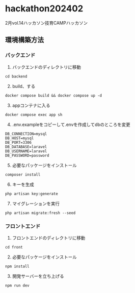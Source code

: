 # hackathon202402
2月vol.14ハッカソン技育CAMPハッカソン

## 環境構築方法
### バックエンド
1. バックエンドのディレクトリに移動
```
cd backend
```
2. build、する
```
docker compose build && docker compose up -d
```
3. appコンテナに入る
```
docker compose exec app sh
```
4. .env.exampleをコピーして.envを作成してdbのところを変更
```
DB_CONNECTION=mysql
DB_HOST=mysql
DB_PORT=3306
DB_DATABASE=laravel
DB_USERNAME=laravel
DB_PASSWORD=password
```
5. 必要なパッケージをインストール
```
composer install
```
6. キーを生成
```
php artisan key:generate
```
7. マイグレーションを実行
```
php artisan migrate:fresh --seed
```

### フロントエンド
1. フロントエンドのディレクトリに移動
```
cd front
```
2. 必要なパッケージをインストール
```
npm install
```
3. 開発サーバーを立ち上げる
```
npm run dev
```
